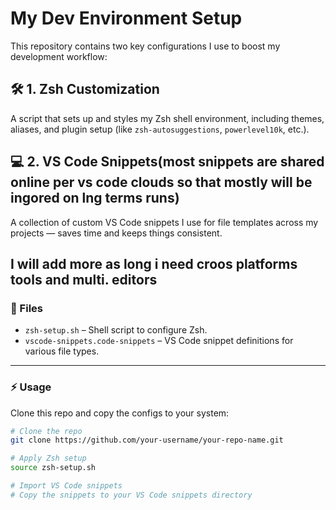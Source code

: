 # My Dev Environment Setup

This repository contains two key configurations I use to boost my development workflow:

## 🛠️ 1. Zsh Customization
A script that sets up and styles my Zsh shell environment, including themes, aliases, and plugin setup (like `zsh-autosuggestions`, `powerlevel10k`, etc.).

## 💻 2. VS Code Snippets(most snippets are shared online per vs code clouds so that mostly will be ingored on lng terms runs)
A collection of custom VS Code snippets I use for file templates across my projects — saves time and keeps things consistent.

I will add more as long i need croos platforms tools and multi. editors
---

### 📂 Files
- `zsh-setup.sh` – Shell script to configure Zsh.
- `vscode-snippets.code-snippets` – VS Code snippet definitions for various file types.

---

### ⚡ Usage
Clone this repo and copy the configs to your system:

```bash
# Clone the repo
git clone https://github.com/your-username/your-repo-name.git

# Apply Zsh setup
source zsh-setup.sh

# Import VS Code snippets
# Copy the snippets to your VS Code snippets directory
